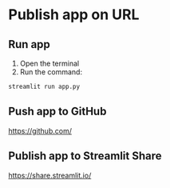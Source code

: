 # Publish app on URL

## Run app

1. Open the terminal
2. Run the command:

```python
streamlit run app.py
```

## Push app to GitHub

https://github.com/

## Publish app to Streamlit Share

https://share.streamlit.io/